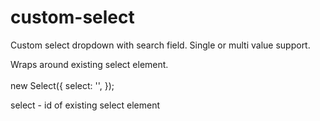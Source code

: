 # custom-select

Custom select dropdown with search field.
Single or multi value support.

Wraps around existing select element.
<br>
<br>
new Select({
	select: '',
});

select - id of existing select element
